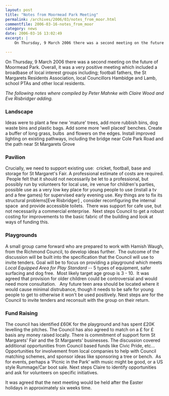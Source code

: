 ```yaml
---
layout: post
title: "Notes from Moormead Park Meeting"
permalink: /archives/2006/03/notes_from_moor.html
commentfile: 2006-03-16-notes_from_moor
category: news
date: 2006-03-16 13:02:49
excerpt: |
    On Thursday, 9 March 2006 there was a second meeting on the future of Moormead Park.  Overall, it was a very positive meeting which included a broadbase of local interest groups including; football fathers, the St Margarets Residents Association, local Councillors Hambidge and Lamb, school PTAs and other local residents.  

---
```


On Thursday, 9 March 2006 there was a second meeting on the future of Moormead Park. Overall, it was a very positive meeting which included a broadbase of local interest groups including; football fathers, the St Margarets Residents Association, local Councillors Hambidge and Lamb, school PTAs and other local residents.

*The following notes where compiled by Peter Mahnke with Claire Wood and Eve Risbridger adding.*

### Landscape

Ideas were to plant a few new 'mature' trees, add more rubbish bins, dog waste bins and plastic bags. Add some more 'well placed' benches. Create a buffer of long grass, bulbs  and flowers on the edges. Install improved lighting on existing pathways, including the bridge near Cole Park Road and the path near St Margarets Grove

### Pavilion

Crucially, we need to support existing use:  cricket, football, base and storage for St Margaret's Fair. A professional estimate of costs are required.  People felt that it should not necessarily be let to a professional, but possibly run by volunteers for local use, ire venue for children's parties, possible use as a very low key place for young people to use (install a tv and a few games) for supervised early evening use. Key things are to fix its structural problems\[Eve Risbridger\] , consider reconfiguring the internal space  and provide accessible toilets.  There was support for cafe use, but not necessarily a commercial enterprise.  Next steps Council to get a robust costing for improvements to the basic fabric of the building and look at ways of funding this.

### Playgrounds

A small group came forward who are prepared to work with Hamish Waugh, from the Richmond Council, to develop ideas further.  The outcome of the discussion will be built into the specification that the Council will use to invite tenders. Goal will be to focus on providing a playground which meets *Local Equipped Area for Play Standard* -- 5 types of equipment, safer surfacing and dog free.  Most likely target age group is 3 - 10.  It was agreed that provision for older children could be controversial and would need more consultation.   Any future teen area should be located where it would cause minimal distrubance, though it needs to be safe for young people to get to otherwise it won't be used positively. Next steps are for the Council to invite tenders and reconsult with the group on their return.

### Fund Raising

The council has identified £60K for the playground and has spent £20K levelling the pitches. The Council has also agreed to match on a £ for £ basis any money raised locally. There is commitment of support form St Margarets' Fair and the St Margarets' businesses. The discussion covered additional opportunities from Council based funds like Civic Pride, etc...  Opportunities for involvement from local companies to help with Council matching schemes, and sponsor ideas like sponsoring a tree or bench.  As for events, perhaps a 'Picnic in the Park' with music might be good, or a US style Rummage/Car boot sale. Next steps Claire to identify opportunities and ask for volunteers on specific initiatives.

It was agreed that the next meeting would be held after the Easter holidays in approximately six weeks time.
